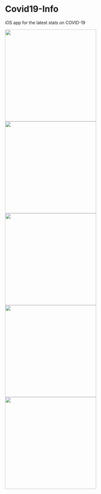 # Covid19-Info
iOS app for the latest stats on COVID-19

<img src="https://github.com/Zemelware/Covid19-Info/assets/61860124/011f3922-ec37-4cad-91d9-22c4eb5671a0" width="300">
<img src="https://github.com/Zemelware/Covid19-Info/assets/61860124/18753817-e79c-452a-9b24-74e13997ba75" width="300">
<img src="https://github.com/Zemelware/Covid19-Info/assets/61860124/39c84cd8-d49c-42ae-abfa-3cd6cc729865" width="300">
<img src="https://github.com/Zemelware/Covid19-Info/assets/61860124/bf7598d5-4c8b-47dd-a73d-5838cfb4fb07" width="300">
<img src="https://github.com/Zemelware/Covid19-Info/assets/61860124/26e95bc9-34b3-41c0-8b9d-7e88fff74ee0" width="300">
